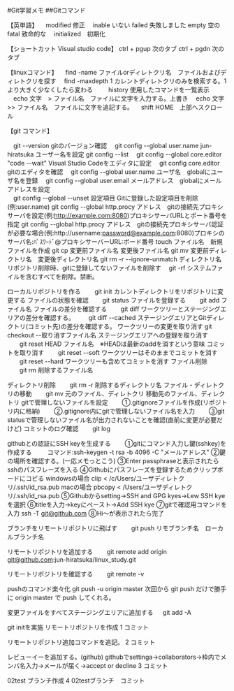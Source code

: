 #Git学習メモ
##Gitコマンド

【英単語】
　modified 修正
　inable いない
  failed 失敗しました
  empty 空の
  fatal 致命的な
　initialized　初期化  

【ショートカット Visual studio code】
 ctrl + pgup 次のタブ
 ctrl + pgdn 次のタブ
 
 【linuxコマンド】
　find -name ファイルorディレトクリ名　ファイルおよびディレトクリを探す
　find -maxdepth 1 カレントディレトクリのみを検索する。1より大きく少なくしたら変わる  　
　history 使用したコマンドを一覧表示
　echo 文字　> ファイル名　ファイルに文字を入力する。上書き
　echo 文字　>> ファイル名　ファイルに文字を追記する。
　shift HOME　上部へスクロール


【git コマンド】

　git --version gitのバージョン確認
　git config --global user.name jun-hiratsuka ユーザー名を設定
  git config --list
　git config --global core.editor "code --wait" Visual Studio Codeをエディタに設定
　git config core.editor gitのエディタを確認
　git config --global user.name ユーザ名　globalにユーザ名を登録
　git config --global user.email  メールアドレス　globalにメールアドレスを設定  
　git config --global --unset 設定項目 Gitに登録した設定項目を削除(例:user.name)
  git config --global http.procy アドレス　gitの接続先プロキシサーバを設定(例:http://example.com:8080)プロキシサーバURLとポート番号を指定
  git config --global http.procy アドレス　gitの接続先プロキシサーバ認証が必要な場合(例:http://username:password@example.com:8080)プロキシのサーバ名:ﾊﾟｽﾜｰﾄﾞ@プロキシサーバーURL:ボード番号
  touch ファイル名　新規ファイルを作成
  git cp 変更前ファイル名 変更後ファイル名
  git mv 変更前ディレクトリ名　変更後ディレクトリ名
  git rm -r --ignore-unmatch  ディレクトリ名　 リポジトリ削除時、gitに登録してないファイルを削除す
　git -rf システムファイルを含むすべてを削除。禁断。　
  

ローカルリポジトリを作る
　　git init カレントディレクトリをリポジトリに変更する
ファイルの状態を確認
　　git status
ファイルを登録する
　　git add ファイル名
ファイルの差分を確認する
　　git diff ワークツリーとステージングエリアの差分を確認する。
　　git diff --cached ステージングエリアとGitディレクトリ(コミット先)の差分を確認する。
ワークツリーの変更を取り消す
    git checkout --取り消すファイル名
ステージングエリアへの登録を取り消す
　　git reset HEAD ファイル名　※HEADは最新のaddを消すという意味
コミットを取り消す
　　git reset --soft ワークツリーはそのままでコミットを消す
　　git reset --hard ワークツリーも含めてコミットを消す
ファイル削除
　　git rm 削除するファイル名

ディレクトリ削除
　　git rm -r 削除するディレクトリ名
ファイル・ディレトクリの移動
　　git mv 元のファイル、ディレトクリ 移動先のファイル、ディレクトリ
gitで管理しないファイルを設定
　　①.gitignoreファイルを作成(リポジトリ内に格納)
　　②.gitignore内にgitで管理しないファイル名を入力
　　➂git statusで管理しないファイル名が出力されないことを確認(直前に変更が必要だけど)
コミットのログ確認
　　git log

githubとの認証にSSH keyを生成する
　　①gitにコマンド入力し鍵(sshkey)を作成する
　　 コマンド:ssh-keygen -t rsa -b 4096 -C "メールアドレス"
    ②鍵の場所を確認する。(一応メモっとこう)
    ➂Enter passphraseと表示されたらsshのパスフレーズを入る
    ④Githubにパスフレーズを登録するためクリップボードにコピる
     windowsの場合 clip < /c/Users/ユーザディレトクリ/.ssh/id_rsa.pub
     macの場合     pbcopy < /Users/ユーザディレトクリ/.ssh/id_rsa.pub
    ➄Githubからsetting→SSH and GPG kyes→Lew SSH kyeを選択
    ⑥titleを入力→keyにペースト→Add SSH kye
    ➆gitで確認用コマンドを入力
    ssh -T git@github.com
    ⑧Hi～が表示されたら完了 
    
ブランチをリモートリポジトリに飛ばす
　　git push リモブランチ名　ローカルブランチ名

リモートリポジトリを追加する
　　git remote add origin git@github.com:jun-hiratsuka/linux_study.git

リモートリポジトリを確認する
　　git remote -v

pushのコマンド楽々化
   git push -u origin master 次回から git push だけで勝手に origin master で push してくれる。

変更ファイルをすべてステージングエリアに追加する
　 git add -A


git initを実施
リモートリポジトリを作成
1 コミット

リモートリポジトリ追加コマンドを追記。
2 コミット

レビューイーを追加する。(github)
githubでsettinga→collaborators→枠内でメンバ名入力→メールが届く→accept or decline
3 コミット

02test ブランチ作成
4 02testブランチ　コミット